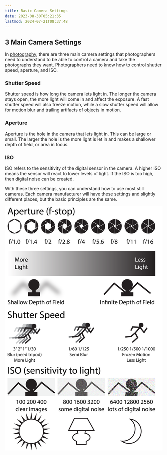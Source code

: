 ```yaml
---
title: Basic Camera Settings
date: 2023-08-30T05:21:35
lastmod: 2024-07-21T08:37:48
---
```


## 3 Main Camera Settings

In [photography](photography.md), there are three main camera settings that photographers need to understand to be able to control a camera and take the photographs they want. Photographers need to know how to control shutter speed, aperture, and ISO.

### Shutter Speed

Shutter speed is how long the camera lets light in. The longer the camera stays open, the more light will come in and affect the exposure. A fast shutter speed will also freeze motion, while a slow shutter speed will allow for motion blur and trailing artifacts of objects in motion.

### Aperture

Aperture is the hole in the camera that lets light in. This can be large or small. The larger the hole is the more light is let in and makes a shallower depth of field, or area in focus.

### ISO

ISO refers to the sensitivity of the digital sensor in the camera. A higher ISO means the sensor will react to lower levels of light. If the ISO is too high, then digital noise can be created.

With these three settings, you can understand how to use most still cameras. Each camera manufacturer will have these settings and slightly different places, but the basic principles are the same.

[![2021-09-22-Camera-Cheat-Sheet-Whatmakeart](./attachments/2021-09-22-Camera-Cheat-Sheet-Whatmakeart.png)](./attachments/2021-09-22-Camera-Cheat-Sheet-Whatmakeart.png)
